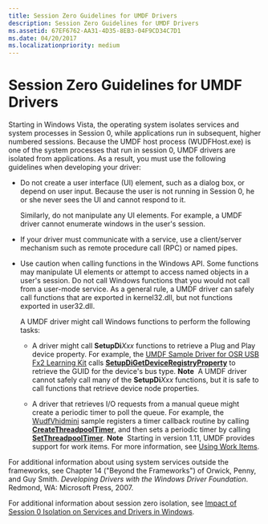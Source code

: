 ```yaml
---
title: Session Zero Guidelines for UMDF Drivers
description: Session Zero Guidelines for UMDF Drivers
ms.assetid: 67EF6762-AA31-4D35-8EB3-04F9CD34C7D1
ms.date: 04/20/2017
ms.localizationpriority: medium
---
```


# Session Zero Guidelines for UMDF Drivers


Starting in Windows Vista, the operating system isolates services and system processes in Session 0, while applications run in subsequent, higher numbered sessions. Because the UMDF host process (WUDFHost.exe) is one of the system processes that run in session 0, UMDF drivers are isolated from applications. As a result, you must use the following guidelines when developing your driver:

-   Do not create a user interface (UI) element, such as a dialog box, or depend on user input. Because the user is not running in Session 0, he or she never sees the UI and cannot respond to it.

    Similarly, do not manipulate any UI elements. For example, a UMDF driver cannot enumerate windows in the user's session.

-   If your driver must communicate with a service, use a client/server mechanism such as remote procedure call (RPC) or named pipes.
-   Use caution when calling functions in the Windows API. Some functions may manipulate UI elements or attempt to access named objects in a user's session. Do not call Windows functions that you would not call from a user-mode service. As a general rule, a UMDF driver can safely call functions that are exported in kernel32.dll, but not functions exported in user32.dll.

    A UMDF driver might call Windows functions to perform the following tasks:

    -   A driver might call **SetupDi***Xxx* functions to retrieve a Plug and Play device property. For example, the [UMDF Sample Driver for OSR USB Fx2 Learning Kit](/samples/browse/) calls [**SetupDiGetDeviceRegistryProperty**](/windows/win32/api/setupapi/nf-setupapi-setupdigetdeviceregistrypropertya) to retrieve the GUID for the device's bus type.
        **Note**  A UMDF driver cannot safely call many of the **SetupDi***Xxx* functions, but it is safe to call functions that retrieve device node properties.

         

    -   A driver that retrieves I/O requests from a manual queue might create a periodic timer to poll the queue. For example, the [WudfVhidmini](/samples/browse/) sample registers a timer callback routine by calling [**CreateThreadpoolTimer**](/windows/win32/api/threadpoolapiset/nf-threadpoolapiset-createthreadpooltimer), and then sets a periodic timer by calling [**SetThreadpoolTimer**](/windows/win32/api/threadpoolapiset/nf-threadpoolapiset-setthreadpooltimer).
        **Note**  Starting in version 1.11, UMDF provides support for work items. For more information, see [Using Work Items](using-workitems.md).

         

For additional information about using system services outside the frameworks, see Chapter 14 ("Beyond the Frameworks") of Orwick, Penny, and Guy Smith. *Developing Drivers with the Windows Driver Foundation*. Redmond, WA: Microsoft Press, 2007.

For additional information about session zero isolation, see [Impact of Session 0 Isolation on Services and Drivers in Windows](/previous-versions/windows/hardware/design/dn653293(v=vs.85)).

